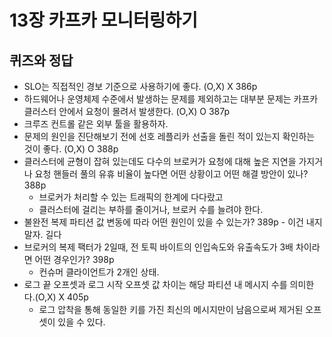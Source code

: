 # 13장 카프카 모니터링하기

## 퀴즈와 정답
 * SLO는 직접적인 경보 기준으로 사용하기에 좋다. (O,X) X 386p
 * 하드웨어나 운영체제 수준에서 발생하는 문제를 제외하고는 대부분 문제는 카프카 클러스터 안에서 요청이 몰려서 발생한다. (O,X) O 387p
  * 크루즈 컨트롤 같은 외부 툴을 활용하자.
 * 문제의 원인을 진단해보기 전에 선호 레플리카 선출을 돌린 적이 있는지 확인하는 것이 좋다. (O,X) O 388p
 * 클러스터에 균형이 잡혀 있는데도 다수의 브로커가 요청에 대해 높은 지연을 가지거나 요청 핸들러 풀의 유휴 비율이 높다면 어떤 상황이고 어떤 해결 방안이 있나? 388p
   *  브로커가 처리할 수 있는 트래픽의 한계에 다다랐고
   *  클러스터에 걸리는 부하를 줄이거나, 브로커 수를 늘려야 한다.
 * 불완전 복제 파티션 값 변동에 따라 어떤 원인이 있을 수 있는가? 389p - 이건 내지 말자. 길다
 * 브로커의 복제 팩터가 2일때, 전 토픽 바이트의 인입속도와 유출속도가 3배 차이라면 어떤 경우인가?  398p
   * 컨슈머 클라이언트가 2개인 상태.
 * 로그 끝 오프셋과 로그 시작 오프셋 값 차이는 해당 파티션 내 메시지 수를 의미한다.(O,X) X 405p
   * 로그 압착을 통해 동일한 키를 가진 최신의 메시지만이 남음으로써 제거된 오프셋이 있을 수 있다.
